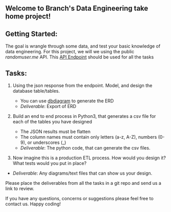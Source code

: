 ## Welcome to Branch's Data Engineering take home project!

## Getting Started:

The goal is wrangle through some data, and test your basic knowledge of data engineering.
For this project, we will we using  the public *randomuser.me* API. 
This [API Endpoint](https://randomuser.me/api/?results=500) should be used for all the tasks

## Tasks:

1. Using the json response from the endpoint. Model, and design the database table/tables.
	-	You can use [dbdiagram](https://dbdiagram.io/d) to generate the ERD
	-	_Deliverable_: Export of ERD

2. Build an end to end process in Python3, that generates a csv file for each of the tables you have designed
	-  The JSON results must be flatten
	-  The column names must contain only letters (a-z, A-Z), numbers (0-9), or underscores (_)
	-  _Deliverable_: The python code, that can generate the csv files. 

3. Now imagine this is a production ETL process. How would you design it? What tests would you put in place?
  - _Deliverable_: Any diagrams/text files that can show us your design. 

Please place the deliverables from all the tasks in a git repo and send us a link to review.

If you have any questions, concerns or suggestions please feel free to contact us. Happy coding!
